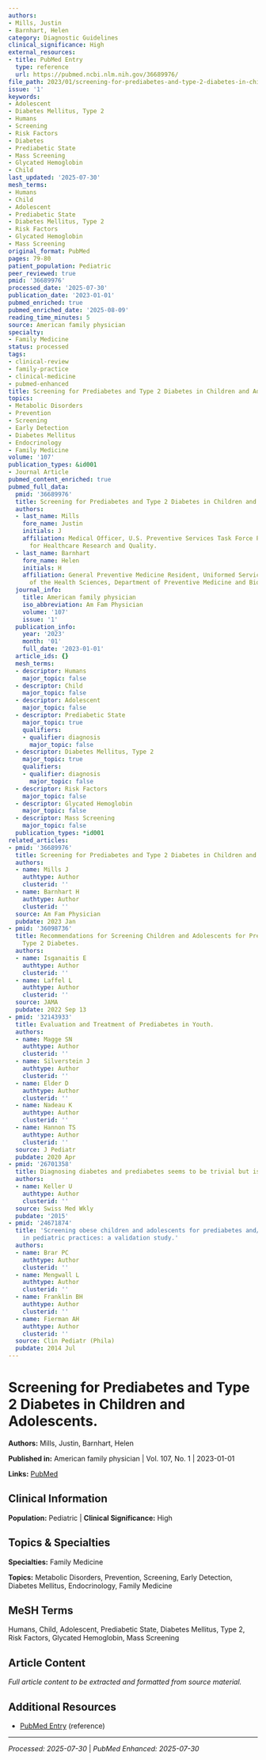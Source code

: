 ```yaml
---
authors:
- Mills, Justin
- Barnhart, Helen
category: Diagnostic Guidelines
clinical_significance: High
external_resources:
- title: PubMed Entry
  type: reference
  url: https://pubmed.ncbi.nlm.nih.gov/36689976/
file_path: 2023/01/screening-for-prediabetes-and-type-2-diabetes-in-children-an.md
issue: '1'
keywords:
- Adolescent
- Diabetes Mellitus, Type 2
- Humans
- Screening
- Risk Factors
- Diabetes
- Prediabetic State
- Mass Screening
- Glycated Hemoglobin
- Child
last_updated: '2025-07-30'
mesh_terms:
- Humans
- Child
- Adolescent
- Prediabetic State
- Diabetes Mellitus, Type 2
- Risk Factors
- Glycated Hemoglobin
- Mass Screening
original_format: PubMed
pages: 79-80
patient_population: Pediatric
peer_reviewed: true
pmid: '36689976'
processed_date: '2025-07-30'
publication_date: '2023-01-01'
pubmed_enriched: true
pubmed_enriched_date: '2025-08-09'
reading_time_minutes: 5
source: American family physician
specialty:
- Family Medicine
status: processed
tags:
- clinical-review
- family-practice
- clinical-medicine
- pubmed-enhanced
title: Screening for Prediabetes and Type 2 Diabetes in Children and Adolescents.
topics:
- Metabolic Disorders
- Prevention
- Screening
- Early Detection
- Diabetes Mellitus
- Endocrinology
- Family Medicine
volume: '107'
publication_types: &id001
- Journal Article
pubmed_content_enriched: true
pubmed_full_data:
  pmid: '36689976'
  title: Screening for Prediabetes and Type 2 Diabetes in Children and Adolescents.
  authors:
  - last_name: Mills
    fore_name: Justin
    initials: J
    affiliation: Medical Officer, U.S. Preventive Services Task Force Program, Agency
      for Healthcare Research and Quality.
  - last_name: Barnhart
    fore_name: Helen
    initials: H
    affiliation: General Preventive Medicine Resident, Uniformed Services University
      of the Health Sciences, Department of Preventive Medicine and Biostatistics.
  journal_info:
    title: American family physician
    iso_abbreviation: Am Fam Physician
    volume: '107'
    issue: '1'
  publication_info:
    year: '2023'
    month: '01'
    full_date: '2023-01-01'
  article_ids: {}
  mesh_terms:
  - descriptor: Humans
    major_topic: false
  - descriptor: Child
    major_topic: false
  - descriptor: Adolescent
    major_topic: false
  - descriptor: Prediabetic State
    major_topic: true
    qualifiers:
    - qualifier: diagnosis
      major_topic: false
  - descriptor: Diabetes Mellitus, Type 2
    major_topic: true
    qualifiers:
    - qualifier: diagnosis
      major_topic: false
  - descriptor: Risk Factors
    major_topic: false
  - descriptor: Glycated Hemoglobin
    major_topic: false
  - descriptor: Mass Screening
    major_topic: false
  publication_types: *id001
related_articles:
- pmid: '36689976'
  title: Screening for Prediabetes and Type 2 Diabetes in Children and Adolescents.
  authors:
  - name: Mills J
    authtype: Author
    clusterid: ''
  - name: Barnhart H
    authtype: Author
    clusterid: ''
  source: Am Fam Physician
  pubdate: 2023 Jan
- pmid: '36098736'
  title: Recommendations for Screening Children and Adolescents for Prediabetes and
    Type 2 Diabetes.
  authors:
  - name: Isganaitis E
    authtype: Author
    clusterid: ''
  - name: Laffel L
    authtype: Author
    clusterid: ''
  source: JAMA
  pubdate: 2022 Sep 13
- pmid: '32143933'
  title: Evaluation and Treatment of Prediabetes in Youth.
  authors:
  - name: Magge SN
    authtype: Author
    clusterid: ''
  - name: Silverstein J
    authtype: Author
    clusterid: ''
  - name: Elder D
    authtype: Author
    clusterid: ''
  - name: Nadeau K
    authtype: Author
    clusterid: ''
  - name: Hannon TS
    authtype: Author
    clusterid: ''
  source: J Pediatr
  pubdate: 2020 Apr
- pmid: '26701358'
  title: Diagnosing diabetes and prediabetes seems to be trivial but is often delayed.
  authors:
  - name: Keller U
    authtype: Author
    clusterid: ''
  source: Swiss Med Wkly
  pubdate: '2015'
- pmid: '24671874'
  title: 'Screening obese children and adolescents for prediabetes and/or type 2 diabetes
    in pediatric practices: a validation study.'
  authors:
  - name: Brar PC
    authtype: Author
    clusterid: ''
  - name: Mengwall L
    authtype: Author
    clusterid: ''
  - name: Franklin BH
    authtype: Author
    clusterid: ''
  - name: Fierman AH
    authtype: Author
    clusterid: ''
  source: Clin Pediatr (Phila)
  pubdate: 2014 Jul
---
```


# Screening for Prediabetes and Type 2 Diabetes in Children and Adolescents.

**Authors:** Mills, Justin, Barnhart, Helen

**Published in:** American family physician | Vol. 107, No. 1 | 2023-01-01

**Links:** [PubMed](https://pubmed.ncbi.nlm.nih.gov/36689976/)

## Clinical Information

**Population:** Pediatric | **Clinical Significance:** High

## Topics & Specialties

**Specialties:** Family Medicine

**Topics:** Metabolic Disorders, Prevention, Screening, Early Detection, Diabetes Mellitus, Endocrinology, Family Medicine

## MeSH Terms

Humans, Child, Adolescent, Prediabetic State, Diabetes Mellitus, Type 2, Risk Factors, Glycated Hemoglobin, Mass Screening

## Article Content

*Full article content to be extracted and formatted from source material.*

## Additional Resources

- [PubMed Entry](https://pubmed.ncbi.nlm.nih.gov/36689976/) (reference)

---

*Processed: 2025-07-30* | *PubMed Enhanced: 2025-07-30*
